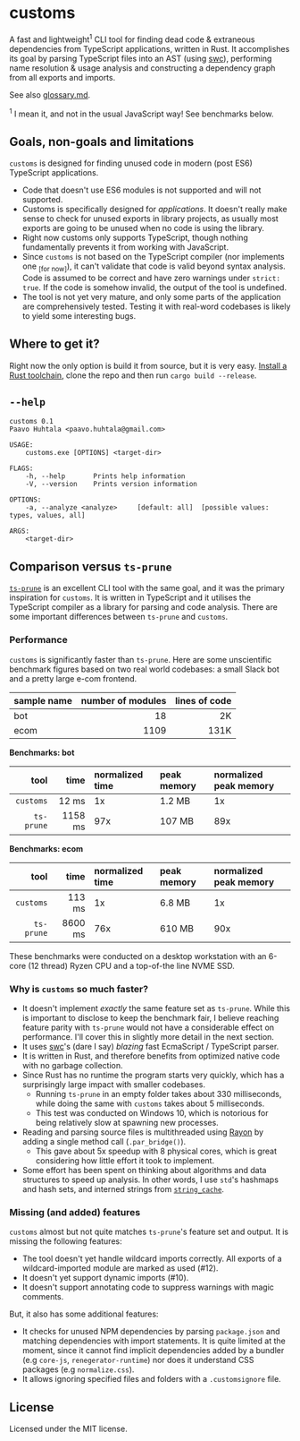 # customs

A fast and lightweight<sup>1</sup> CLI tool for finding dead code & extraneous dependencies from TypeScript applications, written in Rust. It accomplishes its goal by parsing TypeScript files into an AST (using [swc](https://github.com/swc-project/swc)), performing name resolution & usage analysis and constructing a dependency graph from all exports and imports.

See also [glossary.md](./docs/glossary.md).

<sup>1</sup> I mean it, and not in the usual JavaScript way! See benchmarks below.

## Goals, non-goals and limitations

`customs` is designed for finding unused code in modern (post ES6) TypeScript applications.

- Code that doesn't use ES6 modules is not supported and will not supported.
- Customs is specifically designed for _applications_. It doesn't really make sense to check for unused exports in library projects, as usually most exports are going to be unused when no code is using the library.
- Right now customs only supports TypeScript, though nothing fundamentally prevents it from working with JavaScript.
- Since `customs` is not based on the TypeScript compiler (nor implements one <sub>[for now]</sub>), it can't validate that code is valid beyond syntax analysis. Code is assumed to be correct and have zero warnings under `strict: true`. If the code is somehow invalid, the output of the tool is undefined.
- The tool is not yet very mature, and only some parts of the application are comprehensively tested. Testing it with real-word codebases is likely to yield some interesting bugs.

## Where to get it?

Right now the only option is build it from source, but it is very easy. [Install a Rust toolchain](https://www.rust-lang.org/tools/install), clone the repo and then run `cargo build --release`.

## `--help`

```
customs 0.1
Paavo Huhtala <paavo.huhtala@gmail.com>

USAGE:
    customs.exe [OPTIONS] <target-dir>

FLAGS:
    -h, --help       Prints help information
    -V, --version    Prints version information

OPTIONS:
    -a, --analyze <analyze>     [default: all]  [possible values: types, values, all]

ARGS:
    <target-dir>
```

## Comparison versus `ts-prune`

[`ts-prune`](https://github.com/nadeesha/ts-prune) is an excellent CLI tool with the same goal, and it was the primary inspiration for `customs`. It is written in TypeScript and it utilises the TypeScript compiler as a library for parsing and code analysis. There are some important differences between `ts-prune` and `customs`.

### Performance

`customs` is significantly faster than `ts-prune`. Here are some unscientific benchmark figures based on two real world codebases: a small Slack bot and a pretty large e-com frontend.

| sample name | number of modules | lines of code |
| ----------- | ----------------: | ------------: |
| bot         |                18 |            2K |
| ecom        |              1109 |          131K |

**Benchmarks: bot**

|       tool |    time | normalized time | peak memory | normalized peak memory |
| ---------: | ------: | :-------------- | :---------- | :--------------------- |
|  `customs` |   12 ms | 1x              | 1.2 MB      | 1x                     |
| `ts-prune` | 1158 ms | 97x             | 107 MB      | 89x                    |

**Benchmarks: ecom**

|       tool |    time | normalized time | peak memory | normalized peak memory |
| ---------: | ------: | :-------------- | :---------- | :--------------------- |
|  `customs` |  113 ms | 1x              | 6.8 MB      | 1x                     |
| `ts-prune` | 8600 ms | 76x             | 610 MB      | 90x                    |

These benchmarks were conducted on a desktop workstation with an 6-core (12 thread) Ryzen CPU and a top-of-the line NVME SSD.

### Why is `customs` so much faster?

- It doesn't implement _exactly_ the same feature set as `ts-prune`. While this is important to disclose to keep the benchmark fair, I believe reaching feature parity with `ts-prune` would not have a considerable effect on performance. I'll cover this in slightly more detail in the next section.
- It uses [swc](https://github.com/swc-project/swc)'s (dare I say) _blazing_ fast EcmaScript / TypeScript parser.
- It is written in Rust, and therefore benefits from optimized native code with no garbage collection.
- Since Rust has no runtime the program starts very quickly, which has a surprisingly large impact with smaller codebases.
  - Running `ts-prune` in an empty folder takes about 330 milliseconds, while doing the same with `customs` takes about 5 milliseconds.
  - This test was conducted on Windows 10, which is notorious for being relatively slow at spawning new processes.
- Reading and parsing source files is multithreaded using [Rayon](https://github.com/rayon-rs/rayon) by adding a single method call (`.par_bridge()`).
  - This gave about 5x speedup with 8 physical cores, which is great considering how little effort it took to implement.
- Some effort has been spent on thinking about algorithms and data structures to speed up analysis. In other words, I use `std`'s hashmaps and hash sets, and interned strings from [`string_cache`](https://crates.io/crates/string-cache).

### Missing (and added) features

`customs` almost but not quite matches `ts-prune`'s feature set and output. It is missing the following features:

- The tool doesn't yet handle wildcard imports correctly. All exports of a wildcard-imported module are marked as used (#12).
- It doesn't yet support dynamic imports (#10).
- It doesn't support annotating code to suppress warnings with magic comments.

But, it also has some additional features:

- It checks for unused NPM dependencies by parsing `package.json` and matching dependencies with import statements. It is quite limited at the moment, since it cannot find implicit dependencies added by a bundler (e.g `core-js`, `renegerator-runtime`) nor does it understand CSS packages (e.g `normalize.css`).
- It allows ignoring specified files and folders with a `.customsignore` file.

## License

Licensed under the MIT license.
